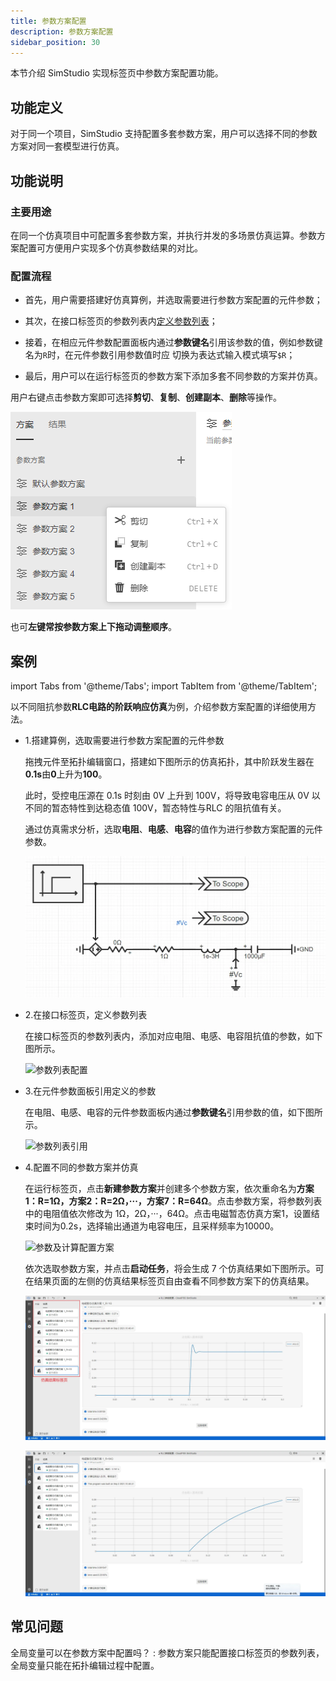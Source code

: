 ```yaml
---
title: 参数方案配置
description: 参数方案配置
sidebar_position: 30
---
```


本节介绍 SimStudio 实现标签页中参数方案配置功能。

## 功能定义

对于同一个项目，SimStudio 支持配置多套参数方案，用户可以选择不同的参数方案对同一套模型进行仿真。

## 功能说明

### 主要用途

在同一个仿真项目中可配置多套参数方案，并执行并发的多场景仿真运算。参数方案配置可方便用户实现多个仿真参数结果的对比。

### 配置流程

- 首先，用户需要搭建好仿真算例，并选取需要进行参数方案配置的元件参数；
  
- 其次，在接口标签页的参数列表内[定义参数列表](../moduleEncapsulation/pins-list/index.md)；
  
- 接着，在相应元件参数配置面板内通过**参数键名**引用该参数的值，例如参数键名为`R`时，在元件参数引用参数值时应
  切换为表达式输入模式填写`$R`；

- 最后，用户可以在运行标签页的参数方案下添加多套不同参数的方案并仿真。
  
用户右键点击参数方案即可选择**剪切**、**复制**、**创建副本**、**删除**等操作。

![参数方案操作](./7.png)

也可**左键常按参数方案上下拖动调整顺序**。

## 案例

import Tabs from '@theme/Tabs';
import TabItem from '@theme/TabItem';

<Tabs>
<TabItem value="js" label="配置不同的方案进行批量仿真">

以不同阻抗参数**RLC电路的阶跃响应仿真**为例，介绍参数方案配置的详细使用方法。

- 1.搭建算例，选取需要进行参数方案配置的元件参数

  拖拽元件至拓扑编辑窗口，搭建如下图所示的仿真拓扑，其中阶跃发生器在**0.1s**由**0**上升为**100**。
  
  此时，受控电压源在 0.1s 时刻由 0V 上升到 100V，将导致电容电压从 0V 以不同的暂态特性到达稳态值 100V，暂态特性与RLC 的阻抗值有关。

  通过仿真需求分析，选取**电阻**、**电感**、**电容**的值作为进行参数方案配置的元件参数。

  ![RLC 电路阶跃响应仿真拓扑图](./1.png)

- 2.在接口标签页，定义参数列表

  在接口标签页的参数列表内，添加对应电阻、电感、电容阻抗值的参数，如下图所示。

  ![参数列表配置](./2.png)

- 3.在元件参数面板引用定义的参数

  在电阻、电感、电容的元件参数面板内通过**参数键名**引用参数的值，如下图所示。

  ![参数列表引用](./3.png)

- 4.配置不同的参数方案并仿真

  在运行标签页，点击**新建参数方案**并创建多个参数方案，依次重命名为**方案1：R=1Ω，方案2：R=2Ω，···，方案7：R=64Ω**。点击参数方案，将参数列表中的电阻值依次修改为 1Ω，2Ω，···，64Ω。点击电磁暂态仿真方案1，设置结束时间为0.2s，选择输出通道为电容电压，且采样频率为10000。

  ![参数及计算配置方案](./4.png)

  依次选取参数方案，并点击**启动任务**，将会生成 7 个仿真结果如下图所示。可在结果页面的左侧的仿真结果标签页自由查看不同参数方案下的仿真结果。

  ![RLC方案1的仿真结果图](./5.png)

  ![RLC方案7的仿真结果图](./6.png)

</TabItem>
</Tabs>

## 常见问题

全局变量可以在参数方案中配置吗？
:   参数方案只能配置接口标签页的参数列表，全局变量只能在拓扑编辑过程中配置。

